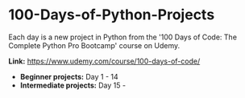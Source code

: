 # 100-Days-of-Python-Projects
Each day is a new project in Python from the '100 Days of Code: The Complete Python Pro Bootcamp' course on Udemy.

**Link:** https://www.udemy.com/course/100-days-of-code/

- **Beginner projects:** Day 1 - 14
- **Intermediate projects:** Day 15 - 
